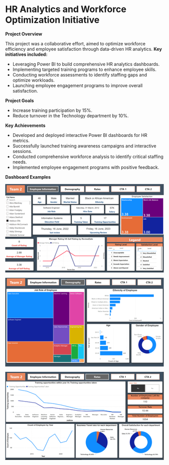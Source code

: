 # HR Analytics and Workforce Optimization Initiative

**Project Overview**

This project was a collaborative effort, aimed to optimize workforce efficiency and employee satisfaction through data-driven HR analytics. 
**Key initiatives included:**

* Leveraging Power BI to build comprehensive HR analytics dashboards.
* Implementing targeted training programs to enhance employee skills.
* Conducting workforce assessments to identify staffing gaps and optimize workloads.
* Launching employee engagement programs to improve overall satisfaction.

**Project Goals**

* Increase training participation by 15%.
* Reduce turnover in the Technology department by 10%.

**Key Achievements**

* Developed and deployed interactive Power BI dashboards for HR metrics.
* Successfully launched training awareness campaigns and interactive sessions.
* Conducted comprehensive workforce analysis to identify critical staffing needs.
* Implemented employee engagement programs with positive feedback.

**Dashboard Examples**

![image alt](https://github.com/Khadiga-Hisham/HR-Analytics-Dashboard/blob/main/Employee%20Information.png?raw=true)

![image alt](https://github.com/Khadiga-Hisham/HR-Analytics-Dashboard/blob/main/Demography.png?raw=true)

![image alt](https://github.com/Khadiga-Hisham/HR-Analytics-Dashboard/blob/main/Rates.png?raw=true)


